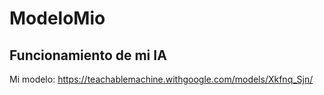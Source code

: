 # ModeloMio
##  **Funcionamiento de mi IA**   ## 
Mi modelo: https://teachablemachine.withgoogle.com/models/Xkfnq_Sjn/
